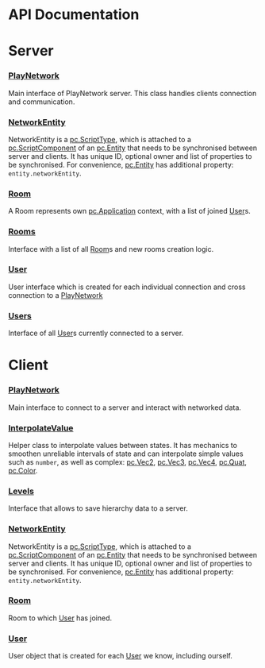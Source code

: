 # API Documentation

# Server


### <a href='./server/PlayNetwork.md'>PlayNetwork</a>  
Main interface of PlayNetwork server. This class handles clients connection and communication.

### <a href='./server/NetworkEntity.md'>NetworkEntity</a>  
NetworkEntity is a [pc.ScriptType], which is attached to a [pc.ScriptComponent] of an [pc.Entity] that needs to be synchronised between server and clients. It has unique ID, optional owner and list of properties to be synchronised. For convenience, [pc.Entity] has additional property: `entity.networkEntity`.

### <a href='./server/Room.md'>Room</a>  
A Room represents own [pc.Application] context, with a list of joined [User](./server/User.md)s.

### <a href='./server/Rooms.md'>Rooms</a>  
Interface with a list of all [Room](./server/Room.md)s and new rooms creation logic.

### <a href='./server/User.md'>User</a>  
User interface which is created for each individual connection and cross connection to a [PlayNetwork](./server/PlayNetwork.md)

### <a href='./server/Users.md'>Users</a>  
Interface of all [User](./server/User.md)s currently connected to a server.




# Client


### <a href='./client/PlayNetwork.md'>PlayNetwork</a>  
Main interface to connect to a server and interact with networked data.

### <a href='./client/InterpolateValue.md'>InterpolateValue</a>  
Helper class to interpolate values between states. It has mechanics to smoothen unreliable intervals of state and can interpolate simple values such as `number`, as well as complex: [pc.Vec2], [pc.Vec3], [pc.Vec4], [pc.Quat], [pc.Color].

### <a href='./client/Levels.md'>Levels</a>  
Interface that allows to save hierarchy data to a server.

### <a href='./client/NetworkEntity.md'>NetworkEntity</a>  
NetworkEntity is a [pc.ScriptType], which is attached to a [pc.ScriptComponent] of an [pc.Entity] that needs to be synchronised between server and clients. It has unique ID, optional owner and list of properties to be synchronised. For convenience, [pc.Entity] has additional property: `entity.networkEntity`.

### <a href='./client/Room.md'>Room</a>  
Room to which [User](./client/User.md) has joined.

### <a href='./client/User.md'>User</a>  
User object that is created for each [User](./client/User.md) we know, including ourself.



[pc.ScriptType]: https://developer.playcanvas.com/en/api/pc.ScriptType.html  
[pc.ScriptComponent]: https://developer.playcanvas.com/en/api/pc.ScriptComponent.html  
[pc.Entity]: https://developer.playcanvas.com/en/api/pc.Entity.html  
[pc.Application]: https://developer.playcanvas.com/en/api/pc.Application.html  
[pc.Vec2]: https://developer.playcanvas.com/en/api/pc.Vec2.html  
[pc.Vec3]: https://developer.playcanvas.com/en/api/pc.Vec3.html  
[pc.Vec4]: https://developer.playcanvas.com/en/api/pc.Vec4.html  
[pc.Quat]: https://developer.playcanvas.com/en/api/pc.Quat.html  
[pc.Color]: https://developer.playcanvas.com/en/api/pc.Color.html  
